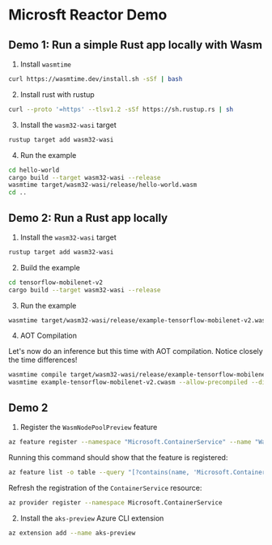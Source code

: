 # Microsft Reactor Demo

## Demo 1: Run a simple Rust app locally with Wasm

1. Install `wasmtime`

```sh
curl https://wasmtime.dev/install.sh -sSf | bash
```

2. Install rust with rustup

```sh
curl --proto '=https' --tlsv1.2 -sSf https://sh.rustup.rs | sh
```

3. Install the `wasm32-wasi` target

```sh
rustup target add wasm32-wasi
```

4. Run the example

```sh
cd hello-world
cargo build --target wasm32-wasi --release
wasmtime target/wasm32-wasi/release/hello-world.wasm 
cd ..
```

## Demo 2: Run a Rust app locally

1. Install the `wasm32-wasi` target

```sh
rustup target add wasm32-wasi
```

2. Build the example

```sh
cd tensorflow-mobilenet-v2
cargo build --target wasm32-wasi --release
```

3. Run the example

```sh
wasmtime target/wasm32-wasi/release/example-tensorflow-mobilenet-v2.wasm --dir=.
```

4. AOT Compilation

Let's now do an inference but this time with AOT compilation. Notice closely the time differences!

```sh
wasmtime compile target/wasm32-wasi/release/example-tensorflow-mobilenet-v2.wasm
wasmtime example-tensorflow-mobilenet-v2.cwasm --allow-precompiled --dir=.
```

## Demo 2

1. Register the `WasmNodePoolPreview` feature

```sh
az feature register --namespace "Microsoft.ContainerService" --name "WasmNodePoolPreview"
```

Running this command should show that the feature is registered:
    
```sh
az feature list -o table --query "[?contains(name, 'Microsoft.ContainerService/WasmNodePoolPreview')].{Name:name,State:properties.state}"
```

Refresh the registration of the `ContainerService` resource:

```sh
az provider register --namespace Microsoft.ContainerService
```

2. Install the `aks-preview` Azure CLI extension

```sh
az extension add --name aks-preview
```
